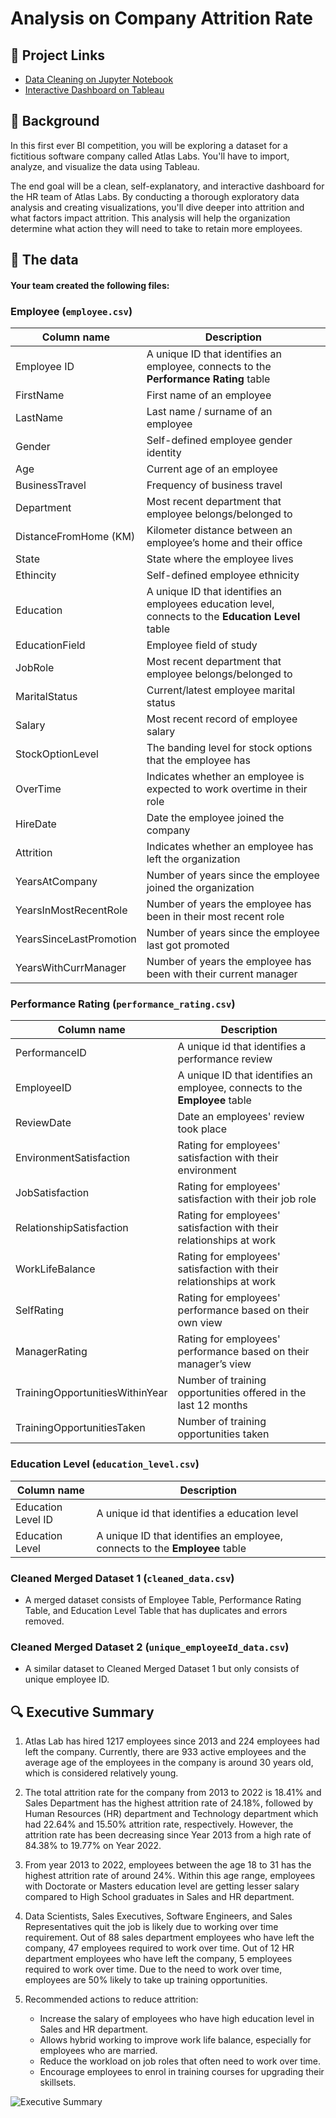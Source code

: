 # Analysis on Company Attrition Rate

## 🔗 Project Links
- [Data Cleaning on Jupyter Notebook](https://app.datacamp.com/workspace/w/a1d227d0-4a94-4a0b-92ea-35eba9d6dc94)
- [Interactive Dashboard on Tableau](https://public.tableau.com/views/HRAnalytics_16845123839020/ExecutiveSummary?:language=en-US&publish=yes&:display_count=n&:origin=viz_share_link)

## 📖 Background
In this first ever BI competition, you will be exploring a dataset for a fictitious software company called Atlas Labs. You'll have to import, analyze, and visualize the data using Tableau.

The end goal will be a clean, self-explanatory, and interactive dashboard for the HR team of Atlas Labs. By conducting a thorough exploratory data analysis and creating visualizations, you'll dive deeper into attrition and what factors impact attrition. This analysis will help the organization determine what action they will need to take to retain more employees.

## 💾 The data

#### Your team created the following files:


### Employee (`employee.csv`)
|   Column name  |   Description | 
|---------------|-----------|
| Employee ID |	A unique ID that identifies an employee, connects to the **Performance Rating** table  |
|FirstName | First name of an employee  |
|LastName |	Last name / surname of an employee |
|Gender| Self-defined employee gender identity|
|Age|Current age of an employee|
|BusinessTravel|Frequency of business travel|
|Department | Most recent department that employee belongs/belonged to |
|DistanceFromHome (KM)|Kilometer distance between an employee’s home and their office|
|State|State where the employee lives|
|Ethincity| Self-defined employee ethnicity|
|Education | A unique ID that identifies an employees education level, connects to the **Education Level** table |
|EducationField|Employee field of study|
|JobRole |	Most recent department that employee belongs/belonged to |
|MaritalStatus|Current/latest employee marital status|
|Salary | Most recent record of employee salary |
|StockOptionLevel|The banding level for stock options that the employee has|
|OverTime|Indicates whether an employee is expected to work overtime in their role|
|HireDate|Date the employee joined the company|
|Attrition|Indicates whether an employee has left the organization|
|YearsAtCompany|Number of years since the employee joined the organization|
|YearsInMostRecentRole|Number of years the employee has been in their most recent role|
|YearsSinceLastPromotion|Number of years since the employee last got promoted|
|YearsWithCurrManager|Number of years the employee has been with their current manager|

### Performance Rating (`performance_rating.csv`)
|   Column name  |   Description | 
|---------------|-----------|
| PerformanceID | A unique id that identifies a performance review|
| EmployeeID |	A unique ID that identifies an employee, connects to the **Employee** table  |
|ReviewDate | Date an employees' review took place  |
|EnvironmentSatisfaction |	Rating for employees' satisfaction with their environment  |
|JobSatisfaction |	Rating for employees' satisfaction with their job role |
|RelationshipSatisfaction|Rating for employees' satisfaction with their relationships at work|
|WorkLifeBalance|Rating for employees' satisfaction with their relationships at work|
|SelfRating|Rating for employees' performance based on their own view|
|ManagerRating|Rating for employees' performance based on their manager’s view|
|TrainingOpportunitiesWithinYear|Number of training opportunities offered in the last 12 months|
|TrainingOpportunitiesTaken|Number of training opportunities taken|

### Education Level (`education_level.csv`)
|   Column name  |   Description | 
|---------------|-----------|
| Education Level ID | A unique id that identifies a education level
| Education Level |	A unique ID that identifies an employee, connects to the **Employee** table|

### Cleaned Merged Dataset 1 (`cleaned_data.csv`)
- A merged dataset consists of Employee Table, Performance Rating Table, and Education Level Table that has duplicates and errors removed.

### Cleaned Merged Dataset 2 (`unique_employeeId_data.csv`)
- A similar dataset to Cleaned Merged Dataset 1 but only consists of unique employee ID.


## 🔍 Executive Summary

1. Atlas Lab has hired 1217 employees since 2013 and 224 employees had left the company. Currently, there are 933 active employees and the average age of the employees in the company is around 30 years old, which is considered relatively young.

2. The total attrition rate for the company from 2013 to 2022 is 18.41% and Sales Department has the highest attrition rate of 24.18%, followed by Human Resources (HR) department and Technology department which had 22.64% and 15.50% attrition rate, respectively. However, the attrition rate has been decreasing since Year 2013 from a high rate of 84.38% to 19.77% on Year 2022.

3. From year 2013 to 2022, employees between the age 18 to 31 has the highest attrition rate of around 24%. Within this age range, employees with Doctorate or Masters education level are getting lesser salary compared to High School graduates in Sales and HR department. 

4. Data Scientists, Sales Executives, Software Engineers, and Sales Representatives quit the job is likely due to working over time requirement. Out of 88 sales department employees who have left the company, 47 employees required to work over time. Out of 12 HR department employees who have left the company, 5 employees required to work over time. Due to the need to work over time, employees are 50% likely to take up training opportunities.

5. Recommended actions to reduce attrition:
    - Increase the salary of employees who have high education level in Sales and HR department.
    - Allows hybrid working to improve work life balance, especially for employees who are married.
    - Reduce the workload on job roles that often need to work over time.
    - Encourage employees to enrol in training courses for upgrading their skillsets.

![Executive Summary](https://github.com/yirongNg/Data-Viz-on-Company-Attrition-Rate/assets/132359604/5a838492-3f02-48ec-b8db-60cba6d1165c)


